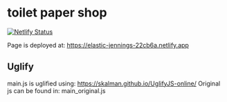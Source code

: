 # toilet paper shop

[![Netlify Status](https://api.netlify.com/api/v1/badges/dfab78c3-1d5a-4026-948c-3cee3939d4ff/deploy-status)](https://app.netlify.com/sites/elastic-jennings-22cb6a/deploys)

Page is deployed at: https://elastic-jennings-22cb6a.netlify.app

## Uglify

main.js is uglified using: https://skalman.github.io/UglifyJS-online/
Original js can be found in: main_original.js
